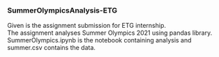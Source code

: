 ### SummerOlympicsAnalysis-ETG

Given is the assignment submission for ETG internship.  
The assignment analyses Summer Olympics 2021 using pandas library.  
SummerOlympics.ipynb is the notebook containing analysis and summer.csv contains the data.  
